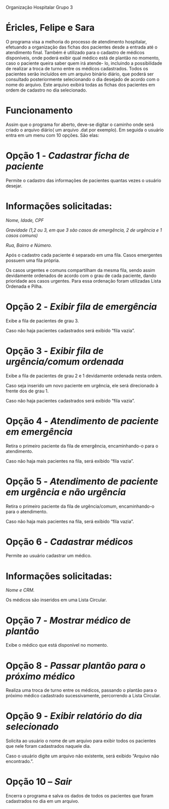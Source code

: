Organização Hospitalar Grupo 3

 

 

# Éricles, Felipe e Sara

 

 

 

O programa visa a melhoria do processo de atendimento hospitalar, efetuando a organização das fichas dos pacientes desde a entrada até o atendimento final. Também é utilizado para o cadastro de médicos disponíveis, onde poderá exibir qual médico está de plantão no momento, caso o paciente queira saber quem irá atende- lo, incluindo a possibilidade de realizar a troca de turno entre os médicos cadastrados. Todos os pacientes serão incluídos em um arquivo binário diário, que poderá ser consultado posteriormente selecionando o dia desejado de acordo com o nome do arquivo. Este arquivo exibirá todas as fichas dos pacientes em ordem de cadastro no dia selecionado.

# Funcionamento

 

Assim que o programa for aberto, deve-se digitar o caminho onde será criado o arquivo diário( um arquivo .dat por exemplo). Em seguida o usuário entra em um menu com 10 opções. São elas:

 

 

# Opção 1 - *Cadastrar ficha de paciente*

 

Permite o cadastro das informações de pacientes quantas vezes o usuário desejar.

 

# Informações solicitadas:

 

*Nome, Idade, CPF*

 

*Gravidade (1,2 ou 3, em que 3 são casos de emergência, 2 de urgência e 1 casos* *comuns)*

*Rua, Bairro e Número.*



Após o cadastro cada paciente é separado em uma fila. Casos emergentes possuem uma fila própria.

Os casos urgentes e comuns compartilham da mesma fila, sendo assim devidamente ordenados de acordo com o grau de cada paciente, dando prioridade aos casos urgentes. Para essa ordenação foram utilizadas Lista Ordenada e Pilha.

 

 

# Opção 2 - *Exibir fila de emergência*

 

Exibe a fila de pacientes de grau 3.

 

Caso não haja pacientes cadastrados será exibido “fila vazia”.

 

 

 

# Opção 3 - *Exibir fila de urgência/comum ordenada*

 

Exibe a fila de pacientes de grau 2 e 1 devidamente ordenada nesta ordem.

 

Caso seja inserido um novo paciente em urgência, ele será direcionado à frente dos de grau 1.

Caso não haja pacientes cadastrados será exibido “fila vazia”.

 

 

 

# Opção 4 - *Atendimento de paciente em emergência*

 

Retira o primeiro paciente da fila de emergência, encaminhando-o para o atendimento.

Caso não haja mais pacientes na fila, será exibido “fila vazia”.

 

 

 

# Opção 5 - *Atendimento de paciente em urgência e não urgência*

 

Retira o primeiro paciente da fila de urgência/comum, encaminhando-o para o atendimento.

Caso não haja mais pacientes na fila, será exibido “fila vazia”.



# Opção 6 - *Cadastrar médicos*

 

Permite ao usuário cadastrar um médico.

 

# Informações solicitadas:

 

*Nome e CRM.*

 

Os médicos são inseridos em uma Lista Circular.

 

 

 

# Opção 7 - *Mostrar médico de plantão*

 

Exibe o médico que está disponível no momento.

 

 

 

# Opção 8 - *Passar plantão para o próximo médico*

 

Realiza uma troca de turno entre os médicos, passando o plantão para o próximo médico cadastrado sucessivamente, percorrendo a Lista Circular.

 

 

# Opção 9 - *Exibir relatório do dia selecionado*

 

Solicita ao usuário o nome de um arquivo para exibir todos os pacientes que nele foram cadastrados naquele dia.

Caso o usuário digite um arquivo não existente, será exibido “Arquivo não encontrado.”.

 

 

# Opção 10 – *Sair*

 

Encerra o programa e salva os dados de todos os pacientes que foram cadastrados no dia em um arquivo.
